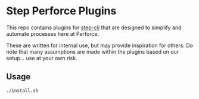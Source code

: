 # Step Perforce Plugins

This repo contains plugins for [step-cli](https://smallstep.com/docs/step-cli/) that are designed to simplify and automate processes here at Perforce.

These are written for internal use, but may provide inspiration for others. Do note that many assumptions are made within the plugins based on our setup... use at your own risk.

## Usage

```bash
./install.sh
```
